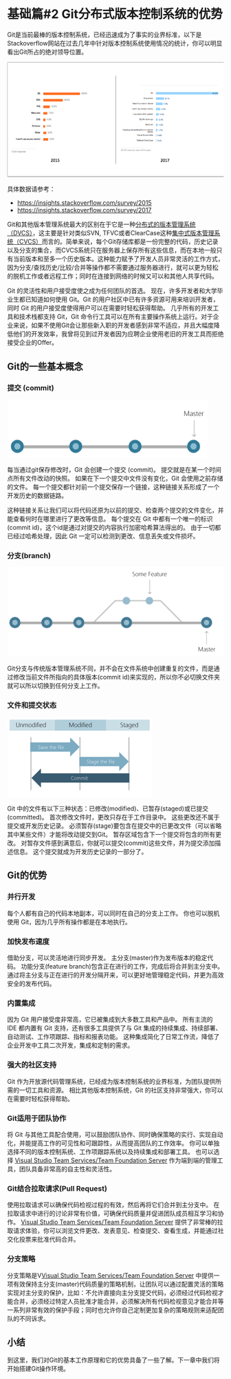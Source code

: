 # 基础篇#2 Git分布式版本控制系统的优势

Git是当前最棒的版本控制系统，已经迅速成为了事实的业界标准，以下是Stackoverflow网站在过去几年中针对版本控制系统使用情况的统计，你可以明显看出Git所占的绝对领导位置。

![](images/git-stats.png)

具体数据请参考：

* https://insights.stackoverflow.com/survey/2015
* https://insights.stackoverflow.com/survey/2017

Git和其他版本管理系统最大的区别在于它是一种[分布式的版本管理系统（DVCS）](https://en.wikipedia.org/wiki/Distributed_version_control)，这主要是针对类似SVN, TFVC或者ClearCase这种[集中式版本管理系统（CVCS）](https://en.wikipedia.org/wiki/Concurrent_Versions_System)而言的。简单来说，每个Git存储库都是一份完整的代码，历史记录以及分支的集合，而CVCS系统只在服务器上保存所有这些信息，而在本地一般只有当前版本和至多一个历史版本。这种能力赋予了开发人员非常灵活的工作方式，因为分支/查找历史/比较/合并等操作都不需要通过服务器进行，就可以更为轻松的脱机工作或者远程工作；同时在连接到网络的时候又可以和其他人共享代码。

Git 的灵活性和用户接受度使之成为任何团队的首选。 现在，许多开发者和大学毕业生都已知道如何使用 Git。Git 的用户社区中已有许多资源可用来培训开发者，同时 Git 的用户接受度使得用户可以在需要时轻松获得帮助。 几乎所有的开发工具和技术栈都支持 Git，Git 命令行工具可以在所有主要操作系统上运行。对于企业来说，如果不使用Git会让那些新入职的开发者感到非常不适应，并且大幅度降低他们的开发效率，我曾将见到过开发者因为应聘企业使用老旧的开发工具而拒绝接受企业的Offer。

## Git的一些基本概念

### 提交 (commit)

![](images/commit.png)

每当通过git保存修改时，Git 会创建一个提交 (commit)。 提交就是在某一个时间点所有文件改动的快照。 如果在下一个提交中文件没有变化，Git 会使用之前存储的文件。 每一个提交都针对前一个提交保存一个链接，这种链接关系形成了一个开发历史的数据链路。

这种链接关系让我们可以将代码还原为以前的提交、检查两个提交的文件变化，并能查看何时在哪里进行了更改等信息。 每个提交在 Git 中都有一个唯一的标识 (commit id)，这个id是通过对提交的内容执行加密哈希算法得出的。 由于一切都已经过哈希处理，因此 Git 一定可以检测到更改、信息丢失或文件损坏。

### 分支(branch)

![](images/branch.png)

Git分支与传统版本管理系统不同，并不会在文件系统中创建重复的文件，而是通过修改当前文件所指向的具体版本(commit id)来实现的，所以你不必切换文件夹就可以所以切换到任何分支上工作。

### 文件和提交状态

![](images/file-states.png)

Git 中的文件有以下三种状态：已修改(modified)、已暂存(staged)或已提交(committed)。 首次修改文件时，更改只存在于工作目录中。 这些更改还不属于提交或开发历史记录。 必须暂存(stage)要包含在提交中的已更改文件（可以省略其中某些文件）才能将改动提交到Git。 暂存区域包含下一个提交将包含的所有更改。 对暂存文件感到满意后，你就可以提交(commit)这些文件，并为提交添加描述信息。 这个提交就成为开发历史记录的一部分了。

## Git的优势

### 并行开发

每个人都有自己的代码本地副本，可以同时在自己的分支上工作。 你也可以脱机使用 Git，因为几乎所有操作都是在本地执行。

### 加快发布速度

借助分支，可以灵活地进行同步开发。 主分支(master)作为发布版本的稳定代码。 功能分支(feature branch)包含正在进行的工作，完成后将合并到主分支中。 通过将主分支与正在进行的开发分隔开来，可以更好地管理稳定代码，并更为高效安全的发布代码。

### 内置集成

因为 Git 用户接受度非常高，它已被集成到大多数工具和产品中。 所有主流的 IDE 都内置有 Git 支持，还有很多工具提供了与 Git 集成的持续集成、持续部署、自动测试、工作项跟踪、指标和报表功能。 这种集成简化了日常工作流，降低了企业开发中工具二次开发，集成和定制的需求。

### 强大的社区支持

Git 作为开放源代码管理系统，已经成为版本控制系统的业界标准，为团队提供所需的一切工具和资源。 相比其他版本控制系统，Git 的社区支持非常强大，你可以在需要时轻松获得帮助。

### Git适用于团队协作

将 Git 与其他工具配合使用，可以鼓励团队协作、同时确保策略的实行、实现自动化，并能提高工作的可见性和可跟踪性，从而提高团队的工作效率。 你可以单独选择不同的版本控制系统、工作项跟踪系统以及持续集成和部署工具。 也可以选择 [Visual Studio Team Services/Team Foundation Server](https://almvm.devopshub.cn) 作为端到端的管理工具，团队具备非常高的自主性和灵活性。

### Git结合拉取请求(Pull Request)

使用拉取请求可以确保代码检视过程的有效，然后再将它们合并到主分支中。 在拉取请求中进行的讨论非常有价值，可确保代码质量并促进团队成员相互学习和协作。 [Visual Studio Team Services/Team Foundation Server](https://almvm.devopshub.cn) 提供了非常棒的拉取请求体验，你可以浏览文件更改、发表意见、检查提交、查看生成，并能通过社交化投票来批准代码合并。

### 分支策略

分支策略是V[Visual Studio Team Services/Team Foundation Server](https://almvm.devopshub.cn) 中提供一项有效保持主分支(master)代码质量的策略机制，让团队可以通过配置灵活的策略实现对主分支的保护，比如：不允许直接向主分支提交代码，必须经过代码检视才能合并，必须经过特定人员批准才能合并，必须解决所有代码检视意见才能合并等一系列非常有效的保护手段；同时也允许你自己定制更加复杂的策略规则来适配团队的不同诉求。

## 小结

到这里，我们对Git的基本工作原理和它的优势具备了一些了解。下一章中我们将开始搭建Git操作环境。
